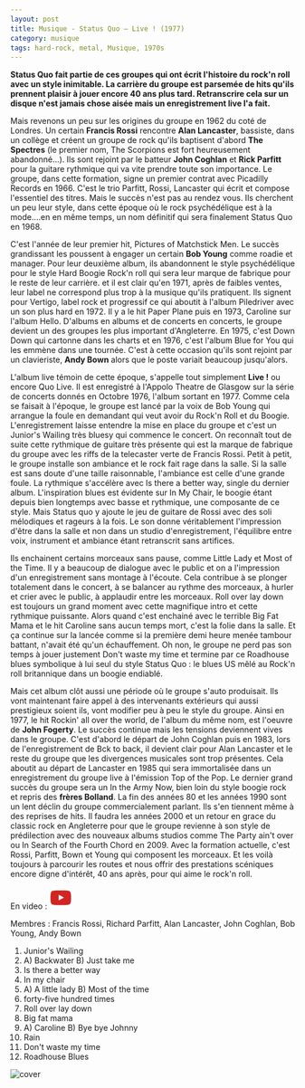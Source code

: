 ```yaml
---
layout: post
title: Musique - Status Quo – Live ! (1977)
category: musique
tags: hard-rock, metal, Musique, 1970s
---
```


**Status Quo fait partie de ces groupes qui ont écrit l'histoire du rock'n roll avec un style inimitable. La carrière du groupe est parsemée de hits qu'ils prennent plaisir à jouer encore 40 ans plus tard. Retranscrire cela sur un disque n'est jamais chose aisée mais un enregistrement live l'a fait.**


Mais revenons un peu sur les origines du groupe en 1962 du coté de Londres. Un certain **Francis Rossi** rencontre **Alan Lancaster**, bassiste, dans un collège et créent un groupe de rock qu'ils baptisent d'abord **The Spectres** (le premier nom, The Scorpions est fort heureusement abandonné...). Ils sont rejoint par le batteur **John Coghlan** et **Rick Parfitt** pour la guitare rythmique qui va vite prendre toute son importance. Le groupe, dans cette formation, signe un premier contrat avec Picadilly Records en 1966. C'est le trio Parfitt, Rossi, Lancaster qui écrit et compose l'essentiel des titres. Mais le succès n'est pas au rendez vous. Ils cherchent un peu leur style, dans cette époque où le rock psychédélique est à la mode....en en même temps, un nom définitif qui sera finalement Status Quo en 1968.

C'est l'année de leur premier hit, Pictures of Matchstick Men. Le succès grandissant les poussent à engager un certain **Bob Young** comme roadie et manager. Pour leur deuxième album, ils abandonnent le style psychédélique pour le style Hard Boogie Rock'n roll qui sera leur marque de fabrique pour le reste de leur carrière. et il est clair qu'en 1971, après de faibles ventes, leur label ne correspond plus trop à la musique qu'ils pratiquent. Ils signent pour Vertigo, label rock et progressif ce qui aboutit à l'album Piledriver avec un son plus hard en 1972. Il y a le hit Paper Plane puis en 1973, Caroline sur l'album Hello. D'albums en albums et de concerts en concerts, le groupe devient un des groupes les plus important d'Angleterre. En 1975, c'est Down Down qui cartonne dans les charts et en 1976, c'est l'album Blue for You qui les emmène dans une tournée. C'est à cette occasion qu'ils sont rejoint par un clavieriste, **Andy Bown** alors que le poste variait beaucoup jusqu'alors.

L'album live témoin de cette époque, s'appelle tout simplement **Live !** ou encore Quo Live. Il est enregistré à l'Appolo Theatre de Glasgow sur la série de concerts donnés en Octobre 1976, l'album sortant en 1977. Comme cela se faisait à l'époque, le groupe est lancé par la voix de Bob Young qui arrangue la foule en demandant qui veut avoir du Rock'n Roll et du Boogie. L'enregistrement laisse entendre la mise en place du groupe et c'est un Junior's Wailing très bluesy qui commence le concert. On reconnaît tout de suite cette rythmique de guitare très présente qui est la marque de fabrique du groupe avec les riffs de la telecaster verte de Francis Rossi. Petit à petit, le groupe installe son ambiance et le rock fait rage dans la salle. Si la salle est sans doute d'une taille raisonnable, l'ambiance est celle d'une grande foule. La rythmique s'accélère avec Is there a better way, single du dernier album. L'inspiration blues est évidente sur In My Chair, le boogie étant depuis bien longtemps avec basse et rythmique, une composante de ce style. Mais Status quo y ajoute le jeu de guitare de Rossi avec des soli mélodiques et rageurs à la fois. Le son donne véritablement l'impression d'être dans la salle et non dans un studio d'enregistrement, l'équilibre entre voix, instrument et ambiance étant retranscrit sans artifices.

Ils enchainent certains morceaux sans pause, comme Little Lady et Most of the Time. Il y a beaucoup de dialogue avec le public et on a l'impression d'un enregistrement sans montage à l'écoute. Cela contribue à se plonger totalement dans le concert, à se balancer au rythme des morceaux, à hurler et crier avec le public, à applaudir entre les morceaux. Roll over lay down est toujours un grand moment avec cette magnifique intro et cette rythmique puissante. Alors quand c'est enchainé avec le terrible Big Fat Mama et le hit Caroline sans aucun temps mort, c'est la folie dans la salle. Et ça continue sur la lancée comme si la première demi heure menée tambour battant, n'avait été qu'un échauffement. Oh non, le groupe ne perd pas son temps à jouer justement Don't waste my time et termine par ce Roadhouse blues symbolique à lui seul du style Status Quo : le blues US mêlé au Rock'n roll britannique dans un boogie endiablé.

Mais cet album clôt aussi une période où le groupe s'auto produisait. Ils vont maintenant faire appel à des intervenants extérieurs qui aussi prestigieux soient ils, vont modifier peu à peu le style du groupe. Ainsi en 1977, le hit Rockin' all over the world, de l'album du même nom, est l'oeuvre de **John Fogerty**. Le succès continue mais les tensions deviennent vives dans le groupe. C'est d'abord le départ de John Coghlan puis en 1983, lors de l'enregistrement de Bck to back, il devient clair pour Alan Lancaster et le reste du groupe que les divergences musicales sont trop présentes. Cela aboutit au départ de Lancaster en 1985 qui sera immortalisée dans un enregistrement du groupe live à l'émission Top of the Pop. Le dernier grand succès du groupe sera un In the Army Now, bien loin du style boogie rock et repris des **frères Bolland**. La fin des années 80 et les années 1990 sont un lent déclin du groupe commercialement parlant. Ils s'en tiennent même à des reprises de hits. Il faudra les années 2000 et un retour en grace du classic rock en Angleterre pour que le groupe revienne à son style de prédilection avec des nouveaux albums studios comme The Party ain't over ou In Search of the Fourth Chord en 2009. Avec la formation actuelle, c'est Rossi, Parfitt, Bown et Young qui composent les morceaux. Et les voilà toujours à parcourir les routes et nous offrir des prestations scéniques encore digne d'intérêt, 40 ans après, pour qui aime le rock'n roll.

En video : [![video](/images/youtube.png)](https://www.youtube.com/watch?v=ulIqWIqzAaY)

Membres : Francis Rossi, Richard Parfitt, Alan Lancaster, John Coghlan, Bob Young, Andy Bown

1. Junior's Wailing
2. A) Backwater B) Just take me
3. Is there a better way
4. In my chair
5. A) A little lady B) Most of the time
6. forty-five hundred times
7. Roll over lay down
8. Big fat mama
9. A) Caroline B) Bye bye Johnny
10. Rain
11. Don't waste my time
12. Roadhouse Blues


![cover](https://filedn.eu/llqi9IBxlYouGRXYG2xlROb/img/2010/statusquo.jpg)
